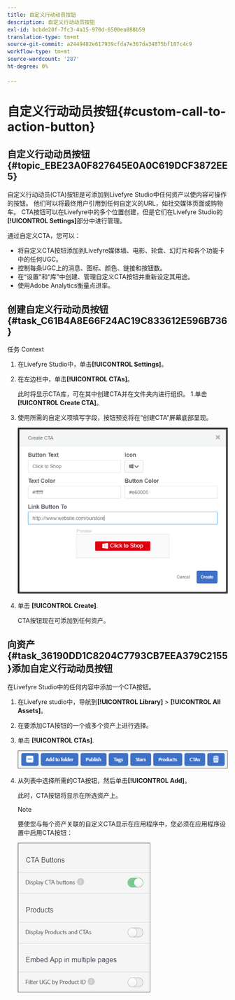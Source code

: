 ```yaml
---
title: 自定义行动动员按钮
description: 自定义行动动员按钮
exl-id: bcbde20f-7fc3-4a15-970d-6500ea888b59
translation-type: tm+mt
source-git-commit: a2449482e617939cfda7e367da34875bf187c4c9
workflow-type: tm+mt
source-wordcount: '287'
ht-degree: 0%

---
```


# 自定义行动动员按钮{#custom-call-to-action-button}

## 自定义行动动员按钮{#topic_EBE23A0F827645E0A0C619DCF3872EE5}

自定义行动动员(CTA)按钮是可添加到Livefyre Studio中任何资产以使内容可操作的按钮。 他们可以将最终用户引用到任何自定义的URL，如社交媒体页面或购物车。 CTA按钮可以在Livefyre中的多个位置创建，但是它们在Livefyre Studio的&#x200B;**[!UICONTROL Settings]**&#x200B;部分中进行管理。

通过自定义CTA，您可以：

* 将自定义CTA按钮添加到Livefyre媒体墙、电影、轮盘、幻灯片和各个功能卡中的任何UGC。
* 控制每条UGC上的消息、图标、颜色、链接和按钮数。
* 在“设置”和“库”中创建、管理自定义CTA按钮并重新设定其用途。
* 使用Adobe Analytics衡量点进率。

## 创建自定义行动动员按钮{#task_C61B4A8E66F24AC19C833612E596B736}

任务 Context

1. 在Livefyre Studio中，单击&#x200B;**[!UICONTROL Settings]**。
1. 在左边栏中，单击&#x200B;**[!UICONTROL CTAs]**。

   此时将显示CTA库，可在其中创建CTA并在文件夹内进行组织。 1.单击&#x200B;**[!UICONTROL Create CTA]**。
1. 使用所需的自定义项填写字段，按钮预览将在“创建CTA”屏幕底部呈现。

   ![](assets/cta-button-create.png)

1. 单击 **[!UICONTROL Create]**.

   CTA按钮现在可添加到任何资产。

## 向资产{#task_36190DD1C8204C7793CB7EEA379C2155}添加自定义行动动员按钮

在Livefyre Studio中的任何内容中添加一个CTA按钮。

1. 在Livefyre studio中，导航到&#x200B;**[!UICONTROL Library]** > **[!UICONTROL All Assets]**。
1. 在要添加CTA按钮的一个或多个资产上进行选择。
1. 单击 **[!UICONTROL CTAs]**.

   ![](assets/cta-button-create2.png)

1. 从列表中选择所需的CTA按钮，然后单击&#x200B;**[!UICONTROL Add]**。

   此时，CTA按钮将显示在所选资产上。

   >[!NOTE]
   >
   >要使您与每个资产关联的自定义CTA显示在应用程序中，您必须在应用程序设置中启用CTA按钮：
   >
   >![](assets/cta-button-enable.png)
